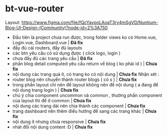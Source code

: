 # bt-vue-router
Layout: https://www.figma.com/file/fQcYavpoLAoaT3ry4mSgVD/Nuntium-Blog-UI-Design-(Community)?node-id=2%3A750


- Đầu tiên là project chưa run được, trong folder views ko có Home.vue, Login.vue, Dashboard.vue | **Đã fix**
- đầy đủ cái routers, đầy đủ layouts
- các btn yêu cầu có sử dụng được ( click logo, login )
- chưa đầy đủ các trang yêu cầu  | **Đã fix**
- phần blog detail computed yêu cầu return về blog ( ko phải id ) | **Chưa fix**
- nội dung các trang quá ít, có trang ko có nội dung | **Chưa fix**
Nhận xét :
- router blog nên chuyển thành router blogs ( có s ) | **Chưa fix**
- trong phần layout chỉ nên để layout không nên để nội dung ( a đang để nội dung trang login ) | **Chưa fix**
- chú ý chia component uncommon và common , thường phần component của layout thì để ở common | **Chưa fix**
- nội dung các trang dài nên chia thành các component | **Chưa fix**
- trang dashboard nên thêm điều hướng để sang các trang khác | **Chưa fix**
- nội dung ít nhưng chưa responsive | **Chưa fix**
- nhát đổi nội dung content :D | **Chưa fix**
